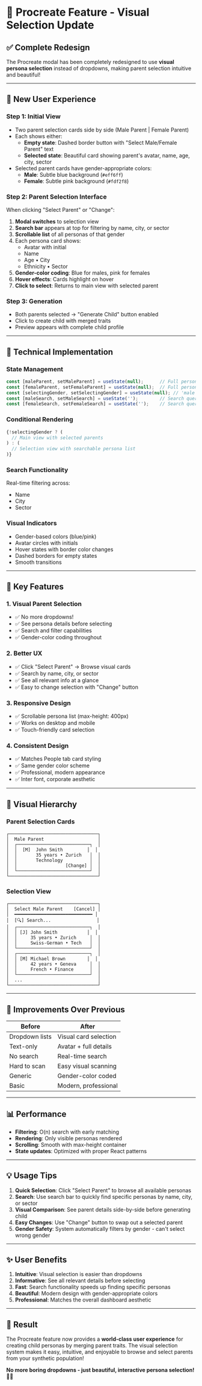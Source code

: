 # 🎉 Procreate Feature - Visual Selection Update

## ✅ **Complete Redesign**

The Procreate modal has been completely redesigned to use **visual persona selection** instead of dropdowns, making parent selection intuitive and beautiful!

---

## 🎨 **New User Experience**

### **Step 1: Initial View**
- Two parent selection cards side by side (Male Parent | Female Parent)
- Each shows either:
  - **Empty state**: Dashed border button with "Select Male/Female Parent" text
  - **Selected state**: Beautiful card showing parent's avatar, name, age, city, sector
- Selected parent cards have gender-appropriate colors:
  - **Male**: Subtle blue background (`#eff6ff`)
  - **Female**: Subtle pink background (`#fdf2f8`)

### **Step 2: Parent Selection Interface**
When clicking "Select Parent" or "Change":
1. **Modal switches** to selection view
2. **Search bar** appears at top for filtering by name, city, or sector
3. **Scrollable list** of all personas of that gender
4. Each persona card shows:
   - Avatar with initial
   - Name
   - Age • City
   - Ethnicity • Sector
5. **Gender-color coding**: Blue for males, pink for females
6. **Hover effects**: Cards highlight on hover
7. **Click to select**: Returns to main view with selected parent

### **Step 3: Generation**
- Both parents selected → "Generate Child" button enabled
- Click to create child with merged traits
- Preview appears with complete child profile

---

## 🔧 **Technical Implementation**

### **State Management**
```javascript
const [maleParent, setMaleParent] = useState(null);      // Full persona object
const [femaleParent, setFemaleParent] = useState(null);  // Full persona object
const [selectingGender, setSelectingGender] = useState(null); // 'male' or 'female'
const [maleSearch, setMaleSearch] = useState('');        // Search query
const [femaleSearch, setFemaleSearch] = useState('');    // Search query
```

### **Conditional Rendering**
```javascript
{!selectingGender ? (
  // Main view with selected parents
) : (
  // Selection view with searchable persona list
)}
```

### **Search Functionality**
Real-time filtering across:
- Name
- City
- Sector

### **Visual Indicators**
- Gender-based colors (blue/pink)
- Avatar circles with initials
- Hover states with border color changes
- Dashed borders for empty states
- Smooth transitions

---

## 🎯 **Key Features**

### **1. Visual Parent Selection**
- ✅ No more dropdowns!
- ✅ See persona details before selecting
- ✅ Search and filter capabilities
- ✅ Gender-color coding throughout

### **2. Better UX**
- ✅ Click "Select Parent" → Browse visual cards
- ✅ Search by name, city, or sector
- ✅ See all relevant info at a glance
- ✅ Easy to change selection with "Change" button

### **3. Responsive Design**
- ✅ Scrollable persona list (max-height: 400px)
- ✅ Works on desktop and mobile
- ✅ Touch-friendly card selection

### **4. Consistent Design**
- ✅ Matches People tab card styling
- ✅ Same gender color scheme
- ✅ Professional, modern appearance
- ✅ Inter font, corporate aesthetic

---

## 🎨 **Visual Hierarchy**

### **Parent Selection Cards**
```
┌─────────────────────────────────┐
│  Male Parent                    │
│  ┌───────────────────────────┐  │
│  │  [M]  John Smith         │  │
│  │       35 years • Zurich   │  │
│  │       Technology          │  │
│  │                  [Change] │  │
│  └───────────────────────────┘  │
└─────────────────────────────────┘
```

### **Selection View**
```
┌─────────────────────────────────┐
│  Select Male Parent    [Cancel] │
│  ━━━━━━━━━━━━━━━━━━━━━━━━━━━━━ │
│  [🔍] Search...                 │
│  ┌───────────────────────────┐  │
│  │ [J] John Smith           │  │
│  │     35 years • Zurich     │  │
│  │     Swiss-German • Tech   │  │
│  └───────────────────────────┘  │
│  ┌───────────────────────────┐  │
│  │ [M] Michael Brown        │  │
│  │     42 years • Geneva     │  │
│  │     French • Finance      │  │
│  └───────────────────────────┘  │
│  ...                            │
└─────────────────────────────────┘
```

---

## 🚀 **Improvements Over Previous**

| Before | After |
|--------|-------|
| Dropdown lists | Visual card selection |
| Text-only | Avatar + full details |
| No search | Real-time search |
| Hard to scan | Easy visual scanning |
| Generic | Gender-color coded |
| Basic | Modern, professional |

---

## 📊 **Performance**

- **Filtering**: O(n) search with early matching
- **Rendering**: Only visible personas rendered
- **Scrolling**: Smooth with max-height container
- **State updates**: Optimized with proper React patterns

---

## 💡 **Usage Tips**

1. **Quick Selection**: Click "Select Parent" to browse all available personas
2. **Search**: Use search bar to quickly find specific personas by name, city, or sector
3. **Visual Comparison**: See parent details side-by-side before generating child
4. **Easy Changes**: Use "Change" button to swap out a selected parent
5. **Gender Safety**: System automatically filters by gender - can't select wrong gender

---

## ✨ **User Benefits**

1. **Intuitive**: Visual selection is easier than dropdowns
2. **Informative**: See all relevant details before selecting
3. **Fast**: Search functionality speeds up finding specific personas
4. **Beautiful**: Modern design with gender-appropriate colors
5. **Professional**: Matches the overall dashboard aesthetic

---

## 🎊 **Result**

The Procreate feature now provides a **world-class user experience** for creating child personas by merging parent traits. The visual selection system makes it easy, intuitive, and enjoyable to browse and select parents from your synthetic population!

**No more boring dropdowns - just beautiful, interactive persona selection!** 🚀✨

